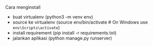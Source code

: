 Cara menginstall

- buat virtualenv (python3 -m venv env)
- source ke virtualenv (source env/bin/activate  # On Windows use `env\Scripts\activate`)
- install requirement (pip install -r requirements.txt)
- jalankan aplikasi (python manage.py runserver)